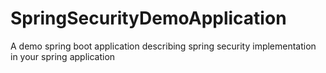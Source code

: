 # SpringSecurityDemoApplication
A demo spring boot application describing spring security implementation in your spring application
